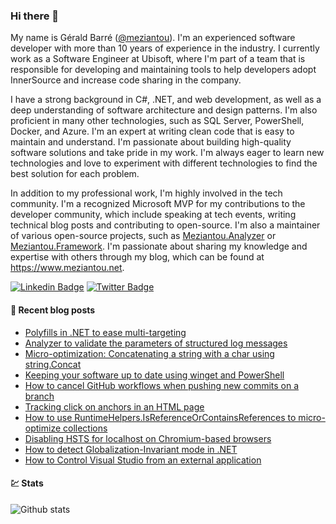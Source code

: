 ### Hi there 👋

My name is Gérald Barré ([@meziantou](https://twitter.com/meziantou)). I'm an experienced software developer with more than 10 years of experience in the industry. I currently work as a Software Engineer at Ubisoft, where I'm part of a team that is responsible for developing and maintaining tools to help developers adopt InnerSource and increase code sharing in the company.

I have a strong background in C#, .NET, and web development, as well as a deep understanding of software architecture and design patterns. I'm also proficient in many other technologies, such as SQL Server, PowerShell, Docker, and Azure. I'm an expert at writing clean code that is easy to maintain and understand. I'm passionate about building high-quality software solutions and take pride in my work. I'm always eager to learn new technologies and love to experiment with different technologies to find the best solution for each problem.

In addition to my professional work, I'm highly involved in the tech community. I'm a recognized Microsoft MVP for my contributions to the developer community, which include speaking at tech events, writing technical blog posts and contributing to open-source. I'm also a maintainer of various open-source projects, such as [Meziantou.Analyzer](https://github.com/meziantou/Meziantou.Analyzer) or [Meziantou.Framework](https://github.com/meziantou/Meziantou.Framework). I'm passionate about sharing my knowledge and expertise with others through my blog, which can be found at https://www.meziantou.net.

[![Linkedin Badge](https://img.shields.io/badge/-LinkedIn-blue?style=flat-square&logo=Linkedin&logoColor=white&link=https://www.linkedin.com/in/meziantou/)](https://www.linkedin.com/in/meziantou/)
[![Twitter Badge](https://img.shields.io/badge/-Twitter-1ca0f1?style=flat-square&labelColor=1ca0f1&logo=twitter&logoColor=white&link=https://twitter.com/meziantou)](https://twitter.com/meziantou)


#### 📗 Recent blog posts

<!--START_SECTION:feed-->
* [Polyfills in .NET to ease multi-targeting](https:&#x2F;&#x2F;www.meziantou.net&#x2F;polyfills-in-dotnet-to-ease-multi-targeting.htm?utm_medium&#x3D;social&amp;utm_source&#x3D;syndication)
* [Analyzer to validate the parameters of structured log messages](https:&#x2F;&#x2F;www.meziantou.net&#x2F;roslyn-analyzer-to-check-the-types-of-structured-log-messages.htm?utm_medium&#x3D;social&amp;utm_source&#x3D;syndication)
* [Micro-optimization: Concatenating a string with a char using string.Concat](https:&#x2F;&#x2F;www.meziantou.net&#x2F;micro-optimization-concatenating-a-string-with-a-char-using-string-concat.htm?utm_medium&#x3D;social&amp;utm_source&#x3D;syndication)
* [Keeping your software up to date using winget and PowerShell](https:&#x2F;&#x2F;www.meziantou.net&#x2F;keeping-your-software-up-to-date-using-winget-and-powershell.htm?utm_medium&#x3D;social&amp;utm_source&#x3D;syndication)
* [How to cancel GitHub workflows when pushing new commits on a branch](https:&#x2F;&#x2F;www.meziantou.net&#x2F;how-to-cancel-github-workflows-when-pushing-new-commits-on-a-branch.htm?utm_medium&#x3D;social&amp;utm_source&#x3D;syndication)
* [Tracking click on anchors in an HTML page](https:&#x2F;&#x2F;www.meziantou.net&#x2F;tracking-click-on-anchors-in-an-html-page.htm?utm_medium&#x3D;social&amp;utm_source&#x3D;syndication)
* [How to use RuntimeHelpers.IsReferenceOrContainsReferences to micro-optimize collections](https:&#x2F;&#x2F;www.meziantou.net&#x2F;how-to-use-runtimehelpers-isreferenceorcontainsreferences-to-micro-optimize-coll.htm?utm_medium&#x3D;social&amp;utm_source&#x3D;syndication)
* [Disabling HSTS for localhost on Chromium-based browsers](https:&#x2F;&#x2F;www.meziantou.net&#x2F;disabling-hsts-for-localhost-on-chromium-based-browsers.htm?utm_medium&#x3D;social&amp;utm_source&#x3D;syndication)
* [How to detect Globalization-Invariant mode in .NET](https:&#x2F;&#x2F;www.meziantou.net&#x2F;detect-globalization-invariant-mode-in-dotnet.htm?utm_medium&#x3D;social&amp;utm_source&#x3D;syndication)
* [How to Control Visual Studio from an external application](https:&#x2F;&#x2F;www.meziantou.net&#x2F;control-visual-studio-from-an-external-application.htm?utm_medium&#x3D;social&amp;utm_source&#x3D;syndication)
<!--END_SECTION:feed-->

#### 💹 Stats

![Github stats](https://github-readme-stats.vercel.app/api?username=meziantou&show_icons=true&hide_border=true)
